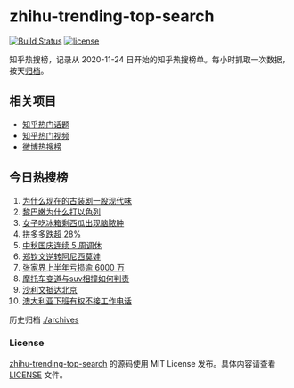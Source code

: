 # zhihu-trending-top-search

[![Build Status](https://github.com/justjavac/zhihu-trending-top-search/workflows/ci/badge.svg?branch=main)](https://github.com/justjavac/zhihu-trending-top-search/actions)
[![license](https://img.shields.io/github/license/justjavac/zhihu-trending-top-search)](https://github.com/justjavac/zhihu-trending-top-search/blob/main/LICENSE)

知乎热搜榜，记录从 2020-11-24 日开始的知乎热搜榜单。每小时抓取一次数据，按天[归档](./archives)。

## 相关项目

- [知乎热门话题](https://github.com/justjavac/zhihu-trending-hot-questions)
- [知乎热门视频](https://github.com/justjavac/zhihu-trending-hot-video)
- [微博热搜榜](https://github.com/justjavac/weibo-trending-hot-search)

## 今日热搜榜

<!-- BEGIN -->
<!-- 最后更新时间 Sat Aug 31 2024 11:13:51 GMT+0800 (China Standard Time) -->

1. [为什么现在的古装剧一股现代味](https://www.zhihu.com/search?q=%E4%B8%BA%E4%BB%80%E4%B9%88%E7%8E%B0%E5%9C%A8%E7%9A%84%E5%8F%A4%E8%A3%85%E5%89%A7%E4%B8%80%E8%82%A1%E7%8E%B0%E4%BB%A3%E5%91%B3)
1. [黎巴嫩为什么打以色列](https://www.zhihu.com/search?q=%E9%BB%8E%E5%B7%B4%E5%AB%A9%E4%B8%BA%E4%BB%80%E4%B9%88%E6%89%93%E4%BB%A5%E8%89%B2%E5%88%97)
1. [女子吃冰箱剩西瓜出现脑脓肿](https://www.zhihu.com/search?q=%E5%A5%B3%E5%AD%90%E5%90%83%E5%86%B0%E7%AE%B1%E5%89%A9%E8%A5%BF%E7%93%9C%E5%87%BA%E7%8E%B0%E8%84%91%E8%84%93%E8%82%BF)
1. [拼多多跌超 28%](https://www.zhihu.com/search?q=%E6%8B%BC%E5%A4%9A%E5%A4%9A%E8%B7%8C%E8%B6%85%2028%25)
1. [中秋国庆连续 5 周调休](https://www.zhihu.com/search?q=%E4%B8%AD%E7%A7%8B%E5%9B%BD%E5%BA%86%E8%BF%9E%E7%BB%AD%205%20%E5%91%A8%E8%B0%83%E4%BC%91)
1. [郑钦文逆转阿尼西莫娃](https://www.zhihu.com/search?q=%E9%83%91%E9%92%A6%E6%96%87%E9%80%86%E8%BD%AC%E9%98%BF%E5%B0%BC%E8%A5%BF%E8%8E%AB%E5%A8%83)
1. [张家界上半年亏损逾 6000 万](https://www.zhihu.com/search?q=%E5%BC%A0%E5%AE%B6%E7%95%8C%E4%B8%8A%E5%8D%8A%E5%B9%B4%E4%BA%8F%E6%8D%9F%E9%80%BE%206000%20%E4%B8%87)
1. [摩托车变道与suv相撞如何判责](https://www.zhihu.com/search?q=%E6%91%A9%E6%89%98%E8%BD%A6%E5%8F%98%E9%81%93%E4%B8%8Esuv%E7%9B%B8%E6%92%9E%E5%A6%82%E4%BD%95%E5%88%A4%E8%B4%A3)
1. [沙利文抵达北京](https://www.zhihu.com/search?q=%E6%B2%99%E5%88%A9%E6%96%87%E6%8A%B5%E8%BE%BE%E5%8C%97%E4%BA%AC)
1. [澳大利亚下班有权不接工作电话](https://www.zhihu.com/search?q=%E6%BE%B3%E5%A4%A7%E5%88%A9%E4%BA%9A%E4%B8%8B%E7%8F%AD%E6%9C%89%E6%9D%83%E4%B8%8D%E6%8E%A5%E5%B7%A5%E4%BD%9C%E7%94%B5%E8%AF%9D)

<!-- END -->

历史归档 [./archives](./archives)

### License

[zhihu-trending-top-search](https://github.com/justjavac/zhihu-trending-top-search) 的源码使用 MIT License
发布。具体内容请查看 [LICENSE](./LICENSE) 文件。
